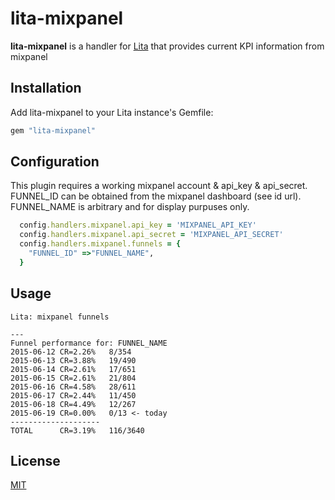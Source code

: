 # lita-mixpanel

**lita-mixpanel** is a handler for [Lita](https://github.com/jimmycuadra/lita) that provides current KPI information from mixpanel

## Installation

Add lita-mixpanel to your Lita instance's Gemfile:

``` ruby
gem "lita-mixpanel"
```


## Configuration

This plugin requires a working mixpanel account & api_key & api_secret. FUNNEL_ID can be obtained from the mixpanel dashboard (see id url). FUNNEL_NAME is arbitrary and for display purpuses only.

``` ruby
  config.handlers.mixpanel.api_key = 'MIXPANEL_API_KEY'
  config.handlers.mixpanel.api_secret = 'MIXPANEL_API_SECRET'
  config.handlers.mixpanel.funnels = {
    "FUNNEL_ID" =>"FUNNEL_NAME",
  }
```

## Usage

```
Lita: mixpanel funnels

---
Funnel performance for: FUNNEL_NAME
2015-06-12 CR=2.26%   8/354
2015-06-13 CR=3.88%   19/490
2015-06-14 CR=2.61%   17/651
2015-06-15 CR=2.61%   21/804
2015-06-16 CR=4.58%   28/611
2015-06-17 CR=2.44%   11/450
2015-06-18 CR=4.49%   12/267
2015-06-19 CR=0.00%   0/13 <- today
--------------------
TOTAL      CR=3.19%   116/3640
```

## License

[MIT](http://opensource.org/licenses/MIT)
